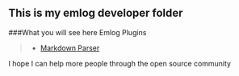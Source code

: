 This is my emlog developer folder
---

###What you will see here
Emlog Plugins
> + [Markdown Parser](http://www.emlog.net/plugin/153)

I hope I can help more people through the open source community